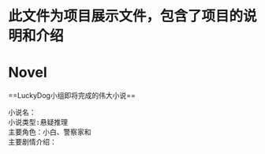 # 此文件为项目展示文件，包含了项目的说明和介绍
# Novel
==LuckyDog小组即将完成的伟大小说==
<pre>
小说名：
小说类型:悬疑推理
主要角色：小白、警察家和
主要剧情介绍：
<pre>
